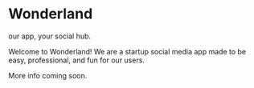 # Wonderland
our app, your social hub.

Welcome to Wonderland! We are a startup social media app made to be easy, professional, and fun for our users.

More info coming soon.

